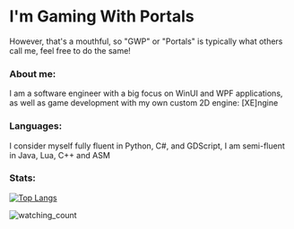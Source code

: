 # I'm Gaming With Portals
However, that's a mouthful, so "GWP" or "Portals" is typically what others call me, feel free to do the same!

### About me:
I am a software engineer with a big focus on WinUI and WPF applications, as well as game development with my own custom 2D engine: [XE]ngine

### Languages:
I consider myself fully fluent in Python, C#, and GDScript,
I am semi-fluent in Java, Lua, C++ and ASM

### Stats:
[![Top Langs](https://github-readme-stats.vercel.app/api/top-langs/?username=Gaming-With-Portals&theme=tokyonight&icons=true&hide=ruby&hide=shell&hide=gap&layout=donut)](https://github.com/anuraghazra/github-readme-stats)

<img src="https://komarev.com/ghpvc/?username=Gaming-With-Portals&color=brightgreen" alt="watching_count" />

